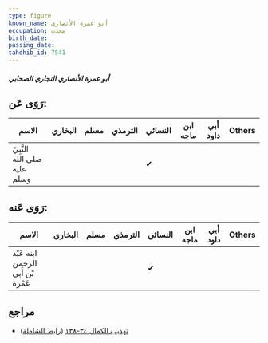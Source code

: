 ```yaml
---
type: figure
known_name: أبو عمرة الأنصاري
occupation: محدث
birth_date:
passing_date:
tahdhib_id: 7541
---
```

##### أبو عمرة الأنصاري النجاري الصحابي

## رَوَى عَن:
| الاسم                        | البخاري | مسلم | الترمذي | النسائي | ابن ماجه | أبي داود | Others |
| ---------------------------- | ------- | ---- | ------- | ------- | -------- | -------- | ------ |
| النَّبِيّ صلى الله عليه وسلم |         |      |         | ✔       |          |          |        |
## رَوَى عَنه:
| الاسم                             | البخاري | مسلم | الترمذي | النسائي | ابن ماجه | أبي داود | Others |
| --------------------------------- | ------- | ---- | ------- | ------- | -------- | -------- | ------ |
| ابنه عَبْد الرحمن بْن أَبي عَمْرة |         |      |         | ✔       |          |          |        |
## مراجع
- [تهذيب الكمال ٣٤-١٣٨](obsidian://open?vault=Tahdhib-al-Kamal&file=Figures/٧٥٤١-أبو%20عمرة%20الأنصاري%20النجاري%20الصحابي) ([رابط الشاملة](https://shamela.ws/book/3722/18255))